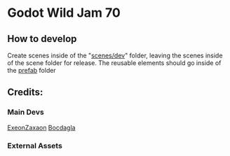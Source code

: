 # Godot Wild Jam 70
## How to develop
Create scenes inside of the "[scenes/dev](src/scenes/dev)" folder, leaving  the scenes inside of the scene folder for release.
The reusable elements should go inside of the [prefab](src/prefab) folder

## Credits:
### Main Devs
[ExeonZaxaon](https://itch.io/profile/exeon-zaxaon)
[Bocdagla](https://bocdagla.itch.io/)

### External Assets
